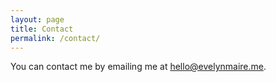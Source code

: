 ```yaml
---
layout: page
title: Contact
permalink: /contact/
---
```


You can contact me by emailing me at [hello@evelynmaire.me](mailto:hello@evelynmaire.me).
